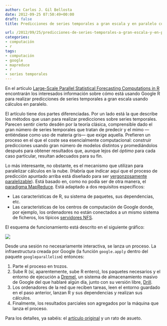 ```yaml
---
author: Carlos J. Gil Bellosta
date: 2012-09-25 07:50:49+00:00
draft: false
title: Predicciones de series temporales a gran escala y en paralelo con R

url: /2012/09/25/predicciones-de-series-temporales-a-gran-escala-y-en-paralelo-con-r/
categories:
- computación
- r
tags:
- computación
- google
- mapreduce
- r
- series temporales
---
```


En el artículo [Large-Scale Parallel Statistical Forecasting Computations in R](http://research.google.com/pubs/pub37483.html) encontrarán los interesados información sobre cómo está usando Google R para realizar predicciones de series temporales a gran escala usando cálculos en paralelo.

El artículo tiene dos partes diferenciadas. Por un lado está la que describe los métodos que usan para realizar predicciones sobre series temporales. Parecen sentir cierto desdén por la teoría clásica, comprensible dado el gran número de series temporales que tratan de predecir y el mimo —entiéndase como uso de materia gris— que exige aquella. Prefieren un proceso en el que el coste sea esencialmente computacional: construir predicciones usando gran número de modelos distintos y promediándolos después para obtener resultados que, aunque lejos del _óptimo_ para cada caso particular, resultan adecuados para su fin.

Lo más interesante, no obstante, es el mecanismo que utilizan para paralelizar cálculos en la nube. (Habría que indicar aquí que el proceso de predicción apuntado arriba está diseñado para ser [vergonzosamente paralelizable](http://en.wikipedia.org/wiki/Embarrassingly_parallel)). Está basado en, como no podía ser de otra manera, el [paradigma MapReduce](http://en.wikipedia.org/wiki/MapReduce). Está adaptado a dos requisitos específicos:

* Las características de R, su sistema de paquetes, sus dependencias, etc.
* Las características de los centros de computación de Google donde, por ejemplo, los ordenadores no están conectados a un mismo sistema de ficheros, los típicos [servidores NFS](http://es.wikipedia.org/wiki/Network_File_System).

El esquema de funcionamiento está descrito en el siguiente gráfico:


[![](/wp-uploads/2012/09/google_parallel_environment.png)
](/wp-uploads/2012/09/google_parallel_environment.png)


Desde una sesión no necesariamente interactiva, se lanza un proceso. La infraestructura creada por Google (la función `google.apply` dentro del paquete `googleparallelism`) entonces:

1. Parte el proceso en trozos.
2. Sube R (sí, aparentemente, sube R entero), los paquetes necesarios y el entorno de ejecución a [Dremel](http://research.google.com/pubs/pub36632.html), un sistema de almacenamiento masivo de Google del que hablaré algún día, junto con su versión libre, [Drill](http://wiki.apache.org/incubator/DrillProposal).
3. Los ordenadores de la red que reciben tareas, leen el entorno guardado en el paso anterior, lanzan R y sus dependencias y realizan sus cálculos.
4. Finalmente, los resultados parciales son agregados por la máquina que lanza el proceso.


Para los detalles, ya sabéis: el [artículo original](http://research.google.com/pubs/pub37483.html) y un rato de asueto.
